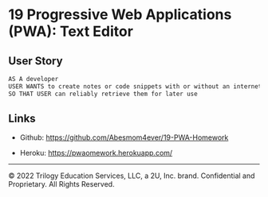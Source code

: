 # 19 Progressive Web Applications (PWA): Text Editor

## User Story

```md
AS A developer
USER WANTS to create notes or code snippets with or without an internet connection
SO THAT USER can reliably retrieve them for later use
```

## Links

-   Github: https://github.com/Abesmom4ever/19-PWA-Homework

-   Heroku: https://pwaomework.herokuapp.com/

---

© 2022 Trilogy Education Services, LLC, a 2U, Inc. brand. Confidential and Proprietary. All Rights Reserved.
